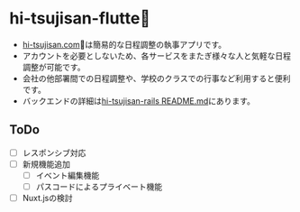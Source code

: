 # hi-tsujisan-flutte🐑
- [hi-tsujisan.com](https://hi-tsujisan.com/)🐑は簡易的な日程調整の執事アプリです。
- アカウントを必要としないため、各サービスをまたぎ様々な人と気軽な日程調整が可能です。
- 会社の他部署間での日程調整や、学校のクラスでの行事など利用すると便利です。
- バックエンドの詳細は[hi-tsujisan-rails README.md](https://github.com/gyvm/hi-tsujisan-rails#readme)にあります。

## ToDo
- [ ] レスポンシブ対応
- [ ] 新規機能追加
    - [ ] イベント編集機能
    - [ ] パスコードによるプライベート機能
- [ ] Nuxt.jsの検討
